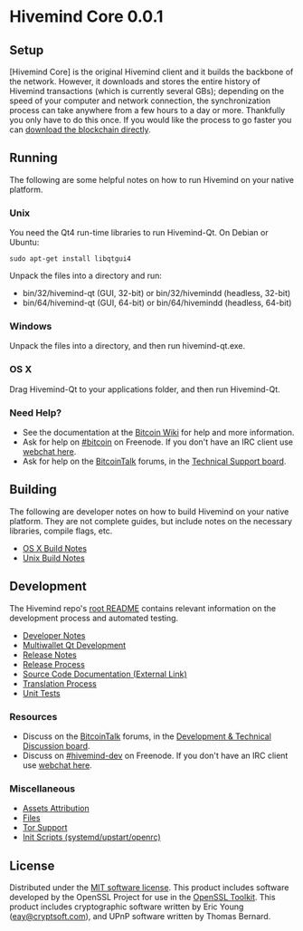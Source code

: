 Hivemind Core 0.0.1
=====================

Setup
---------------------
[Hivemind Core] is the original Hivemind client and it builds the backbone of the network. However, it downloads and stores the entire history of Hivemind transactions (which is currently several GBs); depending on the speed of your computer and network connection, the synchronization process can take anywhere from a few hours to a day or more. Thankfully you only have to do this once. If you would like the process to go faster you can [download the blockchain directly](bootstrap.md).

Running
---------------------
The following are some helpful notes on how to run Hivemind on your native platform.

### Unix

You need the Qt4 run-time libraries to run Hivemind-Qt. On Debian or Ubuntu:

	sudo apt-get install libqtgui4

Unpack the files into a directory and run:

- bin/32/hivemind-qt (GUI, 32-bit) or bin/32/hivemindd (headless, 32-bit)
- bin/64/hivemind-qt (GUI, 64-bit) or bin/64/hivemindd (headless, 64-bit)



### Windows

Unpack the files into a directory, and then run hivemind-qt.exe.

### OS X

Drag Hivemind-Qt to your applications folder, and then run Hivemind-Qt.

### Need Help?

* See the documentation at the [Bitcoin Wiki](https://en.bitcoin.it/wiki/Main_Page)
for help and more information.
* Ask for help on [#bitcoin](http://webchat.freenode.net?channels=bitcoin) on Freenode. If you don't have an IRC client use [webchat here](http://webchat.freenode.net?channels=bitcoin).
* Ask for help on the [BitcoinTalk](https://bitcointalk.org/) forums, in the [Technical Support board](https://bitcointalk.org/index.php?board=4.0).

Building
---------------------
The following are developer notes on how to build Hivemind on your native platform. They are not complete guides, but include notes on the necessary libraries, compile flags, etc.

- [OS X Build Notes](build-osx.md)
- [Unix Build Notes](build-unix.md)

Development
---------------------
The Hivemind repo's [root README](/README.md) contains relevant information on the development process and automated testing.

- [Developer Notes](developer-notes.md)
- [Multiwallet Qt Development](multiwallet-qt.md)
- [Release Notes](release-notes.md)
- [Release Process](release-process.md)
- [Source Code Documentation (External Link)](https://dev.visucore.com/bitcoin/doxygen/)
- [Translation Process](translation_process.md)
- [Unit Tests](unit-tests.md)

### Resources
* Discuss on the [BitcoinTalk](https://bitcointalk.org/) forums, in the [Development & Technical Discussion board](https://bitcointalk.org/index.php?board=6.0).
* Discuss on [#hivemind-dev](http://webchat.freenode.net/?channels=hivemind) on Freenode. If you don't have an IRC client use [webchat here](http://webchat.freenode.net/?channels=hivemind-dev).

### Miscellaneous
- [Assets Attribution](assets-attribution.md)
- [Files](files.md)
- [Tor Support](tor.md)
- [Init Scripts (systemd/upstart/openrc)](init.md)

License
---------------------
Distributed under the [MIT software license](http://www.opensource.org/licenses/mit-license.php).
This product includes software developed by the OpenSSL Project for use in the [OpenSSL Toolkit](https://www.openssl.org/). This product includes
cryptographic software written by Eric Young ([eay@cryptsoft.com](mailto:eay@cryptsoft.com)), and UPnP software written by Thomas Bernard.
